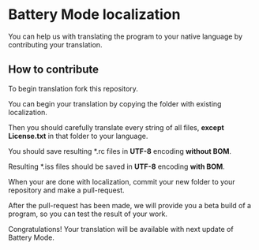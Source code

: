 # Battery Mode localization

You can help us with translating the program to your native language by contributing your translation.

## How to contribute

To begin translation fork this repository.

You can begin your translation by copying the folder with existing localization.

Then you should carefully translate every string of all files, **except License.txt** in that folder to your language.

You should save resulting *.rc files in **UTF-8** encoding **without BOM**.

Resulting *.iss files should be saved in **UTF-8** encoding **with BOM**.

When your are done with localization, commit your new folder to your repository and make a pull-request.

After the pull-request has been made, we will provide you a beta build of a program, so you can test the result of your work. 

Congratulations! Your translation will be available with next update of Battery Mode.

